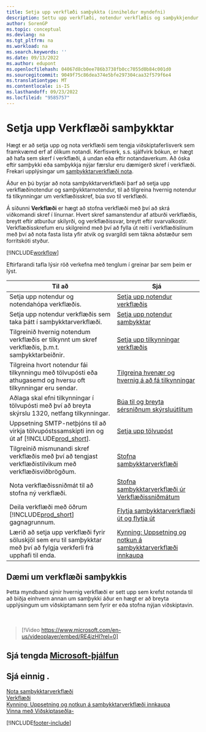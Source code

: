 ```yaml
---
title: Setja upp verkflæði samþykkta (inniheldur myndefni)
description: Settu upp verkflæði, notendur verkflæðis og samþykkjendur til að tengja kerfisverk viðskiptaferlis sem þessi notendur framkvæma.
author: SorenGP
ms.topic: conceptual
ms.devlang: na
ms.tgt_pltfrm: na
ms.workload: na
ms.search.keywords: ''
ms.date: 09/13/2022
ms.author: edupont
ms.openlocfilehash: 04067d8cb0ee786b3738fb0cc7055d0b84c001d0
ms.sourcegitcommit: 9049f75c86dea374e5bfe297304caa32f579f6e4
ms.translationtype: MT
ms.contentlocale: is-IS
ms.lasthandoff: 09/23/2022
ms.locfileid: "9585757"
---
```

# <a name="set-up-approval-workflows"></a>Setja upp Verkflæði samþykktar

Hægt er að setja upp og nota verkflæði sem tengja viðskiptaferlisverk sem framkvæmd erf af ólíkum notandi. Kerfisverk, s.s. sjálfvirk bókun, er hægt að hafa sem skerf í verkflæði, á undan eða eftir notandaverkum. Að óska eftir samþykki eða samþykkja nýjar færslur eru dæmigerð skref í verkflæði. Frekari upplýsingar um [samþykktarverkflæði nota](across-use-workflows.md).

Áður en þú byrjar að nota samþykktarverkflæði þarf að setja upp verkflæðinotendur og samþykktarnotendur, til að tilgreina hvernig notendur fá tilkynningar um verkflæðisskref, búa svo til verkflæði.

Á síðunni **Verkflæði** er hægt að stofna verkflæði með því að skrá viðkomandi skref í línurnar. Hvert skref samanstendur af atburði verkflæðis, breytt eftir atburður skilyrði, og verkflæðissvar, breytt eftir svarvalkostir. Verkflæðisskrefum eru skilgreind með því að fylla út reiti í verkflæðislínum með því að nota fasta lista yfir atvik og svargildi sem tákna aðstæður sem forritskóti styður.

[!INCLUDE[workflow](includes/workflow.md)]

Eftirfarandi tafla lýsir röð verkefna með tenglum í greinar þar sem þeim er lýst.

|**Til að**|**Sjá**|  
|------------|-------------|  
|Setja upp notendur og notendahópa verkflæðis.|[Setja upp notendur verkflæðis](across-how-to-set-up-workflow-users.md)|  
|Setja upp notendur verkflæðis sem taka þátt í samþykktarverkflæði.|[Setja upp notendur samþykktar](across-how-to-set-up-approval-users.md)|  
|Tilgreinið hvernig notendum verkflæðis er tilkynnt um skref verkflæðis, þ.m.t. samþykktarbeiðnir.|[Setja upp tilkynningar verkflæðis](across-setting-up-workflow-notifications.md)|  
|Tilgreina hvort notendur fái tilkynningu með tölvupósti eða athugasemd og hversu oft tilkynningar eru sendar.|[Tilgreina hvenær og hvernig á að fá tilkynningar](across-how-to-specify-when-and-how-to-receive-notifications.md)|  
|Aðlaga skal efni tilkynningar í tölvupósti með því að breyta skýrslu 1320, netfang tilkynningar.|[Búa til og breyta sérsniðnum skýrsluútlitum](ui-how-create-custom-report-layout.md)|  
|Uppsetning SMTP-netþjóns til að virkja tölvupóstssamskipti inn og út af [!INCLUDE[prod_short](includes/prod_short.md)].|[Setja upp tölvupóst](admin-how-setup-email.md)|
|Tilgreinið mismunandi skref verkflæðis með því að tengjast verkflæðistilvikum með verkflæðisviðbrögðum.|[Stofna samþykktarverkflæði](across-how-to-create-workflows.md)|  
|Nota verkflæðissniðmát til að stofna ný verkflæði.|[Stofna samþykktarverkflæði úr Verkflæðissniðmátum](across-how-to-create-workflows-from-workflow-templates.md)|  
|Deila verkflæði með öðrum [!INCLUDE[prod_short](includes/prod_short.md)] gagnagrunnum.|[Flytja samþykktarverkflæði út og flytja út](across-how-to-export-and-import-workflows.md)|  
|Lærið að setja upp verkflæði fyrir söluskjöl sem eru til samþykktar með því að fylgja verkferli frá upphafi til enda.|[Kynning: Uppsetning og notkun á samþykktarverkflæði innkaupa](walkthrough-setting-up-and-using-a-purchase-approval-workflow.md)|  

## <a name="example-of-an-approval-workflow"></a>Dæmi um verkflæði samþykkis

Þetta myndband sýnir hvernig verkflæði er sett upp sem krefst notanda til að biðja einhvern annan um samþykki áður en hægt er að breyta upplýsingum um viðskiptamann sem fyrir er eða stofna nýjan viðskiptavin.  
<br><br>  

> [!Video https://www.microsoft.com/en-us/videoplayer/embed/RE4jzHI?rel=0]

## <a name="see-related-microsoft-training"></a>Sjá tengda [Microsoft-þjálfun](/training/modules/create-workflows/)

## <a name="see-also"></a>Sjá einnig .

[Nota samþykktarverkflæði](across-use-workflows.md)  
[Verkflæði](across-workflow.md)  
[Kynning: Uppsetning og notkun á samþykktarverkflæði innkaupa](walkthrough-setting-up-and-using-a-purchase-approval-workflow.md)  
[Vinna með Viðskiptaseðla-](ui-work-product.md)

[!INCLUDE[footer-include](includes/footer-banner.md)]
